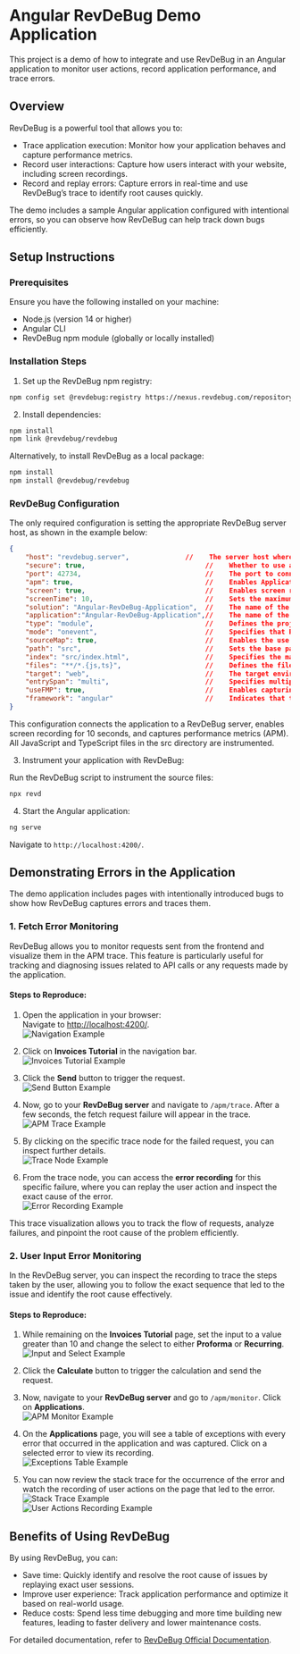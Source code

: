 # Angular RevDeBug Demo Application

This project is a demo of how to integrate and use RevDeBug in an Angular application to monitor user actions, record application performance, and trace errors.

## Overview
RevDeBug is a powerful tool that allows you to:

- Trace application execution: Monitor how your application behaves and capture  performance metrics.
- Record user interactions: Capture how users interact with your website, including screen recordings.
- Record and replay errors: Capture errors in real-time and use RevDeBug’s trace to identify root causes quickly.

The demo includes a sample Angular application configured with intentional errors, so you can observe how RevDeBug can help track down bugs efficiently.

## Setup Instructions
### Prerequisites
Ensure you have the following installed on your machine:

- Node.js (version 14 or higher)
- Angular CLI
- RevDeBug npm module (globally or locally installed)

### Installation Steps
1.  Set up the RevDeBug npm registry:

```bash
npm config set @revdebug:registry https://nexus.revdebug.com/repository/npm/
```
2. Install dependencies:
```bash
npm install
npm link @revdebug/revdebug
```
Alternatively, to install RevDeBug as a local package:

```bash
npm install
npm install @revdebug/revdebug
```
### RevDeBug Configuration
The only required configuration is setting the appropriate RevDeBug server host, as shown in the example below:

```json
{
    "host": "revdebug.server",              //    The server host where RevDeBug will connect.
    "secure": true,                              //    Whether to use a secure HTTPS connection.
    "port": 42734,                               //    The port to connect to the host.
    "apm": true,                                 //    Enables Application Performance Monitoring (APM) to track app performance.
    "screen": true,                              //    Enables screen recording of application usage.
    "screenTime": 10,                            //    Sets the maximum duration (in seconds) for screen recording.
    "solution": "Angular-RevDeBug-Application",  //    The name of the solution or project.
    "application":"Angular-RevDeBug-Application",//    The name of the specific application being monitored.
    "type": "module",                            //    Defines the project type, 'module' indicates it's part of a larger system.
    "mode": "onevent",                           //    Specifies that RevDeBug should record only on specific events.
    "sourceMap": true,                           //    Enables the use of source maps for easier debugging by mapping minified code to original.
    "path": "src",                               //    Sets the base path where the source files are located.
    "index": "src/index.html",                   //    Specifies the main HTML file to be modified for RevDeBug injection.
    "files": "**/*.{js,ts}",                     //    Defines the files to be instrumented for RevDeBug (all JS and TS files in 'src').
    "target": "web",                             //    The target environment for the project (web-based).
    "entrySpan": "multi",                        //    Specifies multiple entry spans to capture performance metrics.
    "useFMP": true,                              //    Enables capturing First Meaningful Paint (FMP) for performance analysis.
    "framework": "angular"                       //    Indicates that the project is built using the Angular framework.
}
```
This configuration connects the application to a RevDeBug server, enables screen recording for 10 seconds, and captures performance metrics (APM). All JavaScript and TypeScript files in the src directory are instrumented.

3. Instrument your application with RevDeBug:

Run the RevDeBug script to instrument the source files:
```bash
npx revd
```
4. Start the Angular application:
```bash
ng serve
```
Navigate to `http://localhost:4200/`. 


## Demonstrating Errors in the Application

The demo application includes pages with intentionally introduced bugs to show how RevDeBug captures errors and traces them.

### 1. Fetch Error Monitoring

RevDeBug allows you to monitor requests sent from the frontend and visualize them in the APM trace. This feature is particularly useful for tracking and diagnosing issues related to API calls or any requests made by the application.

#### Steps to Reproduce:

1. Open the application in your browser:  
   Navigate to [http://localhost:4200/](http://localhost:4200/).  
   ![Navigation Example](./public/1.jpg)
   
2. Click on **Invoices Tutorial** in the navigation bar.  
   ![Invoices Tutorial Example](./public/2.jpg)

3. Click the **Send** button to trigger the request.  
   ![Send Button Example](./public/3.jpg)

4. Now, go to your **RevDeBug server** and navigate to `/apm/trace`. After a few seconds, the fetch request failure will appear in the trace.  
   ![APM Trace Example](./public/4.jpg)
   

5. By clicking on the specific trace node for the failed request, you can inspect further details.  
   ![Trace Node Example](./public/5.jpg)

6. From the trace node, you can access the **error recording** for this specific failure, where you can replay the user action and inspect the exact cause of the error.  
   ![Error Recording Example](./public/6.jpg)

This trace visualization allows you to track the flow of requests, analyze failures, and pinpoint the root cause of the problem efficiently.

### 2. User Input Error Monitoring

In the RevDeBug server, you can inspect the recording to trace the steps taken by the user, allowing you to follow the exact sequence that led to the issue and identify the root cause effectively.

#### Steps to Reproduce:

1. While remaining on the **Invoices Tutorial** page, set the input to a value greater than 10 and change the select to either **Proforma** or **Recurring**.  
   ![Input and Select Example](./public/c1.jpg)

2. Click the **Calculate** button to trigger the calculation and send the request.

3. Now, navigate to your **RevDeBug server** and go to `/apm/monitor`. Click on **Applications**.  
   ![APM Monitor Example](./public/c2.jpg)

4. On the **Applications** page, you will see a table of exceptions with every error that occurred in the application and was captured. Click on a selected error to view its recording.  
   ![Exceptions Table Example](./public/c3.jpg)

5. You can now review the stack trace for the occurrence of the error and watch the recording of user actions on the page that led to the error.  
   ![Stack Trace Example](./public/c4.jpg)  
   ![User Actions Recording Example](./public/c5.jpg)

## Benefits of Using RevDeBug

By using RevDeBug, you can:

- Save time: Quickly identify and resolve the root cause of issues by replaying exact user sessions.
- Improve user experience: Track application performance and optimize it based on real-world usage.
- Reduce costs: Spend less time debugging and more time building new features, leading to faster delivery and lower maintenance costs.

For detailed documentation, refer to <a href="https://revdebug.gitbook.io/revdebug/supported-langauges/javascript">RevDeBug Official Documentation</a>.
